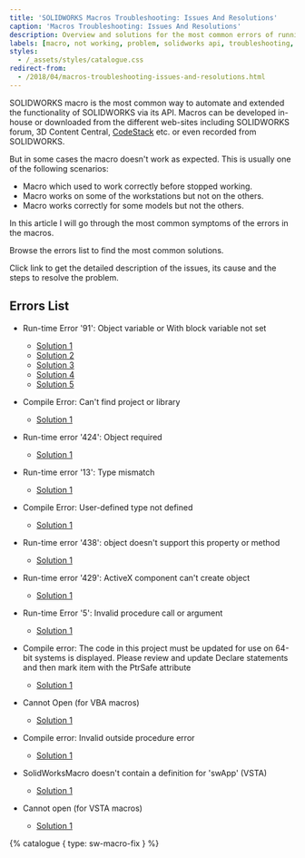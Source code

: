 ```yaml
---
title: 'SOLIDWORKS Macros Troubleshooting: Issues And Resolutions'
caption: 'Macros Troubleshooting: Issues And Resolutions'
description: Overview and solutions for the most common errors of running the macros in SOLIDWORKS
labels: [macro, not working, problem, solidworks api, troubleshooting, vba]
styles:
  - /_assets/styles/catalogue.css
redirect-from:
  - /2018/04/macros-troubleshooting-issues-and-resolutions.html
---
```

SOLIDWORKS macro is the most common way to automate and extended the functionality of SOLIDWORKS via its API.
Macros can be developed in-house or downloaded from the different web-sites including SOLIDWORKS forum, 3D Content Central, [CodeStack](/docs/codestack/solidworks-tools) etc. or even recorded from SOLIDWORKS.

But in some cases the macro doesn't work as expected. This is usually one of the following scenarios:

* Macro which used to work correctly before stopped working.
* Macro works on some of the workstations but not on the others.
* Macro works correctly for some models but not the others.

In this article I will go through the most common symptoms of the errors in the macros.

Browse the errors list to find the most common solutions.

Click link to get the detailed description of the issues, its cause and the steps to resolve the problem.

## Errors List

* Run-time Error '91': Object variable or With block variable not set
  * [Solution 1](/docs/codestack/solidworks-api/troubleshooting/macros/assembly-drawing-lightweight-components/)
  * [Solution 2](/docs/codestack/solidworks-api/troubleshooting/macros/macro-multiple-entry-points/)
  * [Solution 3](/docs/codestack/solidworks-api/troubleshooting/macros/create-sketch-segments-error/)
  * [Solution 4](/docs/codestack/solidworks-api/troubleshooting/macros/preconditions-not-met/)
  * [Solution 5](/docs/codestack/solidworks-api/troubleshooting/macros/selection-inconsistency/)

* Compile Error: Can't find project or library
  * [Solution 1](/docs/codestack/solidworks-api/troubleshooting/macros/missing-solidworks-type-library-references/)

* Run-time error '424': Object required
  * [Solution 1](/docs/codestack/solidworks-api/troubleshooting/macros/merged-macro-error/)

* Run-time error '13': Type mismatch
  * [Solution 1](/docs/codestack/solidworks-api/troubleshooting/macros/preconditions-not-met/)

* Compile Error: User-defined type not defined
  * [Solution 1](/docs/codestack/solidworks-api/troubleshooting/macros/swb-macro-error/)

* Run-time error '438': object doesn't support this property or method
  * [Solution 1](/docs/codestack/solidworks-api/troubleshooting/macros/future-version-apis/)

* Run-time error '429': ActiveX component can't create object
  * [Solution 1](/docs/codestack/solidworks-api/troubleshooting/macros/missing-com-component/)

* Run-time Error '5': Invalid procedure call or argument
  * [Solution 1](/docs/codestack/solidworks-api/troubleshooting/macros/model-title-inconsistency-displaying-extension/)

* Compile error: The code in this project must be updated for use on 64-bit systems is displayed. Please review and update Declare statements and then mark item with the PtrSafe attribute
  * [Solution 1](/docs/codestack/solidworks-api/troubleshooting/macros/windows-api-functions-incorrect-use/)

* Cannot Open (for VBA macros)
  * [Solution 1](/docs/codestack/solidworks-api/troubleshooting/macros/too-long-macro-path/)

* Compile error: Invalid outside procedure error
  * [Solution 1](/docs/codestack/solidworks-api/troubleshooting/macros/too-long-vba-macro-line/)

* SolidWorksMacro doesn't contain a definition for 'swApp' (VSTA)
  * [Solution 1](/docs/codestack/solidworks-api/troubleshooting/macros/vsta-invalid-namespace/)

* Cannot open (for VSTA macros)
  * [Solution 1](/docs/codestack/solidworks-api/troubleshooting/macros/run-vsta-macro-error/)

{% catalogue { type: sw-macro-fix } %}

